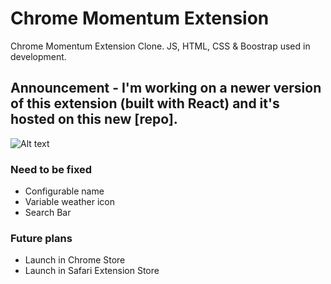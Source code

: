 # Chrome Momentum Extension

Chrome Momentum Extension Clone. JS, HTML, CSS & Boostrap used in development.

## Announcement - I'm working on a newer version of this extension (built with React) and it's hosted on this new [repo].

![Alt text](/screenshot.jpg)

### Need to be fixed
- Configurable name
- Variable weather icon
- Search Bar

### Future plans
- Launch in Chrome Store
- Launch in Safari Extension Store

